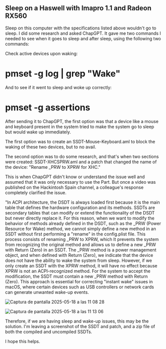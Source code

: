 ## Sleep on a Haswell with Imapro 1.1 and Radeon RX560

Sleep on this computer with the specifications listed above wouldn't go to sleep. I did some research and asked ChapGPT. It gave me two commands I needed to see when it goes to sleep and after sleep, using the following two commands:

Check active devices upon waking:

# pmset -g log | grep "Wake"

And to see if it went to sleep and woke up correctly:

# pmset -g assertions

After sending it to ChapGPT, the first option was that a device like a mouse and keyboard present in the system tried to make the system go to sleep but 
would wake up immediately.

The first option was to create an SSDT-Mouse-Keyboard.aml to block the waking of these two devices, but to no avail.

The second option was to do some research, and that's when two sections were created: SSDT-XHCSPRW.aml and a patch that changed the name of the device: "Rename _PRW to XPRW for XHC."

This is when ChapGPT didn't know or understand the issue well and assumed that it was only necessary to use the Part. But once a video was published on the Hackintosh Spain channel, a colleague's response completely clarified the issue.

"In ACPI architecture, the DSDT is always loaded first because it is the main table that defines the hardware configuration and its methods. SSDTs are secondary tables that can modify or extend the functionality of the DSDT but never directly replace it. For this reason, when we want to modify the behavior of methods already defined in the DSDT, such as the _PRW (Power Resource for Wake) method, we cannot simply define a new method in an SSDT without first performing a "rename" in the ⁠config.plist file. This process consists of renaming _PRW to XPRW, which It prevents the system from recognizing the original method and allows us to define a new _PRW with ⁠Return (Zero)⁠ in an SSDT. The _PRW method is a power management object, and when defined with ⁠Return (Zero)⁠, we indicate that the device does not have the ability to wake the system from sleep. However, if we only create an SSDT with the XPRW method, it will have no effect because XPRW is not an ACPI-recognized method. For the system to accept the modification, the SSDT must contain a new _PRW method with ⁠Return (Zero). This approach is essential for correcting "instant wake" issues in macOS, where certain devices such as USB controllers or network cards can generate unwanted wake-up events.


![Captura de pantalla 2025-05-18 a las 11 08 28](https://github.com/user-attachments/assets/6d37f0a3-b3fd-4e5a-b988-c0d596911523)

![Captura de pantalla 2025-05-18 a las 11 13 06](https://github.com/user-attachments/assets/3cb94abd-8f71-40ce-9ac3-da81d94de4f2)


Therefore, if we are having sleep and wake-up issues, this may be the solution. I'm leaving a screenshot of the SSDT and patch, and a zip file of both the compiled and uncompiled SSDTs.

I hope this helps.
